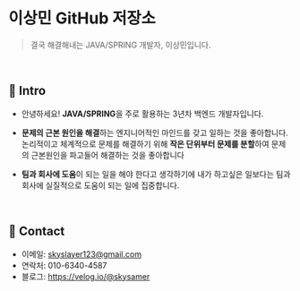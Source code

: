 # 이상민 GitHub 저장소
>결국 해결해내는 JAVA/SPRING 개발자, 이상민입니다.

</br>

## :pushpin: Intro

- 안녕하세요! **JAVA/SPRING**을 주로 활용하는 3년차 백엔드 개발자입니다.

- **문제의 근본 원인을 해결**하는 엔지니어적인 마인드를 갖고 일하는 것을 좋아합니다. 논리적이고 체계적으로 문제를 해결하기 위해 **작은 단위부터 문제를 분할**하여 문제의 근본원인을 파고들어 해결하는 것을 좋아합니다

- **팀과 회사에 도움**이 되는 일을 해야 한다고 생각하기에 내가 하고싶은 일보다는 팀과 회사에 실질적으로 도움이 되는 일에 집중합니다.

</br>

## :pushpin: Contact
- 이메일: skyslayer123@gmail.com
- 연락처: 010-6340-4587
- 블로그: https://velog.io/@skysamer
